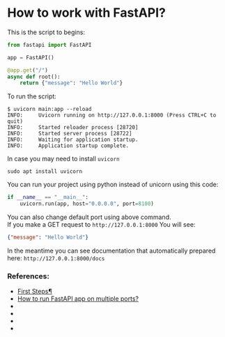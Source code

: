 # How to work with FastAPI?
This is the script to begins:
```python
from fastapi import FastAPI

app = FastAPI()

@app.get("/")
async def root():
    return {"message": "Hello World"}
```
To run the script:
```commandline
$ uvicorn main:app --reload
INFO:     Uvicorn running on http://127.0.0.1:8000 (Press CTRL+C to quit)
INFO:     Started reloader process [28720]
INFO:     Started server process [28722]
INFO:     Waiting for application startup.
INFO:     Application startup complete.
```
In case you may need to install `uvicorn`
```commandline
sudo apt install uvicorn
```
You can run your project using python instead of unicorn using this code:
```python
if __name__ == "__main__":
    uvicorn.run(app, host="0.0.0.0", port=8100)
```
You can also change default port using above command.  
If you make a GET request to `http://127.0.0.1:8000` You will see:
```json
{"message": "Hello World"}
```
In the meantime you can see documentation that automatically prepared here: `http://127.0.0.1:8000/docs`


### References:
- [First Steps¶](https://fastapi.tiangolo.com/tutorial/first-steps/)
- [How to run FastAPI app on multiple ports?](https://stackoverflow.com/questions/69641363/how-to-run-fastapi-app-on-multiple-ports)
- []()
- []()
- []()
- []()
